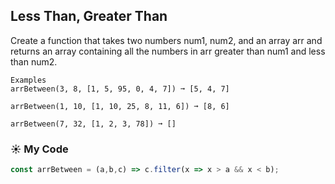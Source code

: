 ## Less Than, Greater Than

Create a function that takes two numbers num1, num2, and an array arr and returns an array containing all the numbers in arr greater than num1 and less than num2.
```
Examples
arrBetween(3, 8, [1, 5, 95, 0, 4, 7]) ➞ [5, 4, 7]

arrBetween(1, 10, [1, 10, 25, 8, 11, 6]) ➞ [8, 6]

arrBetween(7, 32, [1, 2, 3, 78]) ➞ []
```
### :sunny: My Code
```js
const arrBetween = (a,b,c) => c.filter(x => x > a && x < b);
```
